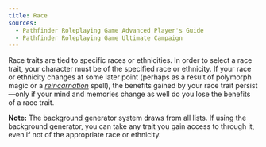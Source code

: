 ```yaml
---
title: Race
sources:
  - Pathfinder Roleplaying Game Advanced Player's Guide
  - Pathfinder Roleplaying Game Ultimate Campaign
---
```


Race traits are tied to specific races or ethnicities. In order to select a race trait, your character must be of the specified race or ethnicity. If your race or ethnicity changes at some later point (perhaps as a result of polymorph magic or a [*reincarnation*](/spells/reincarnation/) spell), the benefits gained by your race trait persist—only if your mind and memories change as well do you lose the benefits of a race trait.

**Note:** The background generator system draws from all lists. If using the background generator, you can take any trait you gain access to through it, even if not of the appropriate race or ethnicity.

